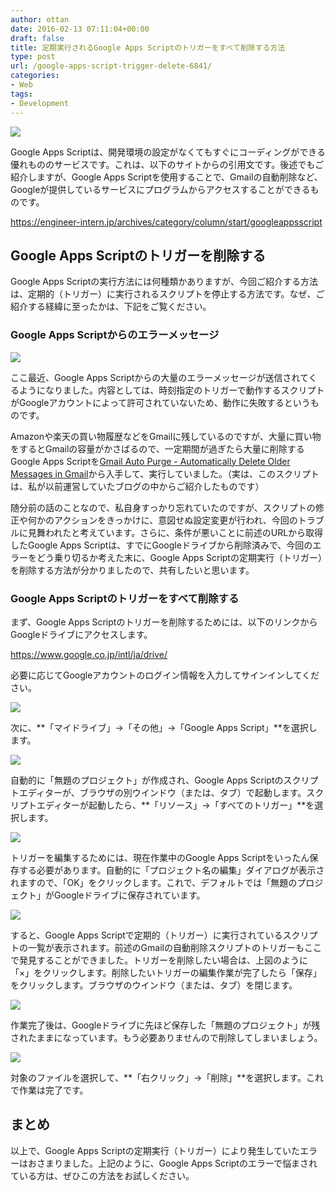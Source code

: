 ```yaml
---
author: ottan
date: 2016-02-13 07:11:04+00:00
draft: false
title: 定期実行されるGoogle Apps Scriptのトリガーをすべて削除する方法
type: post
url: /google-apps-script-trigger-delete-6841/
categories:
- Web
tags:
- Development
---
```


![](/images/2016/02/160212-56bd5f73883f6-1.jpg)






Google Apps Scriptは、開発環境の設定がなくてもすぐにコーディングができる優れもののサービスです。これは、以下のサイトからの引用文です。後述でもご紹介しますが、Google Apps Scriptを使用することで、Gmailの自動削除など、Googleが提供しているサービスにプログラムからアクセスすることができるものです。



https://engineer-intern.jp/archives/category/column/start/googleappsscript



## Google Apps Scriptのトリガーを削除する





Google Apps Scriptの実行方法には何種類かありますが、今回ご紹介する方法は、定期的（トリガー）に実行されるスクリプトを停止する方法です。なぜ、ご紹介する経緯に至ったかは、下記をご覧ください。





### Google Apps Scriptからのエラーメッセージ





![](/images/2016/02/160212-56bd5f74ef85f-1.png)






ここ最近、Google Apps Scriptからの大量のエラーメッセージが送信されてくるようになりました。内容としては、時刻指定のトリガーで動作するスクリプトがGoogleアカウントによって許可されていないため、動作に失敗するというものです。





Amazonや楽天の買い物履歴などをGmailに残しているのですが、大量に買い物をするとGmailの容量がかさばるので、一定期間が過ぎたら大量に削除するGoogle Apps Scriptを[Gmail Auto Purge - Automatically Delete Older Messages in Gmail](http://www.labnol.org/internet/gmail-auto-purge/27605/)から入手して、実行していました。（実は、このスクリプトは、私が以前運営していたブログの中からご紹介したものです）





随分前の話のことなので、私自身すっかり忘れていたのですが、スクリプトの修正や何かのアクションをきっかけに、意図せぬ設定変更が行われ、今回のトラブルに見舞われたと考えています。さらに、条件が悪いことに前述のURLから取得したGoogle Apps Scriptは、すでにGoogleドライブから削除済みで、今回のエラーをどう乗り切るか考えた末に、Google Apps Scriptの定期実行（トリガー）を削除する方法が分かりましたので、共有したいと思います。





### Google Apps Scriptのトリガーをすべて削除する





まず、Google Apps Scriptのトリガーを削除するためには、以下のリンクからGoogleドライブにアクセスします。



https://www.google.co.jp/intl/ja/drive/



必要に応じてGoogleアカウントのログイン情報を入力してサインインしてください。





![](/images/2016/02/160212-56bd5f794abdf-1.png)






次に、**「マイドライブ」→「その他」→「Google Apps Script」**を選択します。





![](/images/2016/02/160212-56bd5f7b622f5-1.png)






自動的に「無題のプロジェクト」が作成され、Google Apps Scriptのスクリプトエディターが、ブラウザの別ウインドウ（または、タブ）で起動します。スクリプトエディターが起動したら、**「リソース」→「すべてのトリガー」**を選択します。





![](/images/2016/02/160212-56bd5f7d20c2f-1.png)






トリガーを編集するためには、現在作業中のGoogle Apps Scriptをいったん保存する必要があります。自動的に「プロジェクト名の編集」ダイアログが表示されますので、「OK」をクリックします。これで、デフォルトでは「無題のプロジェクト」がGoogleドライブに保存されています。





![](/images/2016/02/160212-56bd5f7e55413-1.png)






すると、Google Apps Scriptで定期的（トリガー）に実行されているスクリプトの一覧が表示されます。前述のGmailの自動削除スクリプトのトリガーもここで発見することができました。トリガーを削除したい場合は、上図のように「×」をクリックします。削除したいトリガーの編集作業が完了したら「保存」をクリックします。ブラウザのウインドウ（または、タブ）を閉じます。





![](/images/2016/02/160212-56bd5f81b6ad5-1.png)






作業完了後は、Googleドライブに先ほど保存した「無題のプロジェクト」が残されたままになっています。もう必要ありませんので削除してしまいましょう。





![](/images/2016/02/160212-56bd5f85661fb-1.png)






対象のファイルを選択して、**「右クリック」→「削除」**を選択します。これで作業は完了です。





## まとめ





以上で、Google Apps Scriptの定期実行（トリガー）により発生していたエラーはおさまりました。上記のように、Google Apps Scriptのエラーで悩まされている方は、ぜひこの方法をお試しください。
